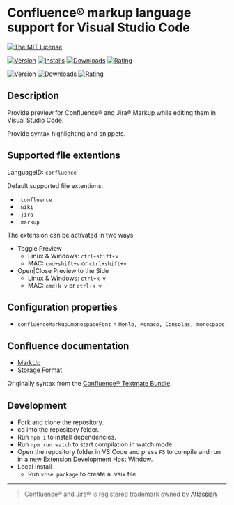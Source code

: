 # Confluence® markup language support for Visual Studio Code

[![The MIT License](https://img.shields.io/badge/license-MIT-brightgreen.svg?label=License&style=flat-square)](https://github.com/denco/vscode-confluence-markup/blob/master/LICENSE)

[![Version](https://img.shields.io/visual-studio-marketplace/v/denco.confluence-markup?color=%230066B8&label=VS%20Marketplace&style=flat-square)](https://marketplace.visualstudio.com/items?itemName=denco.confluence-markup)
[![Installs](https://img.shields.io/visual-studio-marketplace/i/denco.confluence-markup?color=%230066B8&style=flat-square)](https://marketplace.visualstudio.com/items?itemName=denco.confluence-markup)
[![Downloads](https://img.shields.io/visual-studio-marketplace/d/denco.confluence-markup?color=%230066B8&style=flat-square)](https://marketplace.visualstudio.com/items?itemName=denco.confluence-markup)
[![Rating](https://img.shields.io/visual-studio-marketplace/r/denco.confluence-markup?color=0066B8&style=flat-square)](https://marketplace.visualstudio.com/items?itemName=denco.confluence-markup)

[![Version](https://img.shields.io/open-vsx/v/denco/confluence-markup?color=%23a60ee5&label=Open%20VSX&style=flat-square)](https://open-vsx.org/extension/denco/confluence-markup)
[![Downloads](https://img.shields.io/open-vsx/dt/denco/confluence-markup?color=%23a60ee5&style=flat-square)](https://open-vsx.org/extension/denco/confluence-markup)
[![Rating](https://img.shields.io/open-vsx/rating/denco/confluence-markup?color=%23a60ee5&style=flat-square)](https://open-vsx.org/extension/denco/confluence-markup)


## Description

Provide preview for Confluence® and Jira® Markup while editing them in Visual Studio Code.

Provide syntax highlighting and snippets.

## Supported file extentions

LanguageID: `confluence`

Default supported file extentions:

- `.confluence`
- `.wiki`
- `.jira`
- `.markup`

The extension can be activated in two ways

- Toggle Preview
  - Linux & Windows: `ctrl+shift+v`
  - MAC: `cmd+shift+v` or `ctrl+shift+v`
- Open|Close Preview to the Side
  - Linux & Windows: `ctrl+k v`
  - MAC: `cmd+k v` or `ctrl+k v`

## Configuration properties

- `confluenceMarkup.monospaceFont` = `Menlo, Monaco, Consolas, monospace`

## Confluence documentation

- [MarkUp](https://confluence.atlassian.com/doc/confluence-wiki-markup-251003035.html)
- [Storage Format](https://confluence.atlassian.com/doc/confluence-storage-format-790796544.html)

Originally syntax from the [Confluence® Textmate Bundle](https://github.com/alkemist/Confluence.tmbundle).

## Development
- Fork and clone the repository.
- cd into the repository folder.
- Run `npm i` to install dependencies.
- Run `npm run watch` to start compilation in watch mode.
- Open the repository folder in VS Code and press `F5` to compile and run in a new Extension Development Host Window.
- Local Install
	- Run `vcse package` to create a .vsix file

----

> Confluence® and Jira® is registered trademark owned by [Atlassian](https://www.atlassian.com/)
